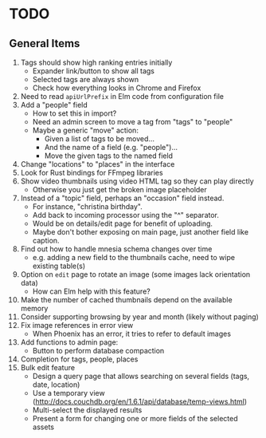 # TODO

## General Items

1. Tags should show high ranking entries initially
    - Expander link/button to show all tags
    - Selected tags are always shown
    - Check how everything looks in Chrome and Firefox
1. Need to read `apiUrlPrefix` in Elm code from configuration file
1. Add a "people" field
    - How to set this in import?
    - Need an admin screen to move a tag from "tags" to "people"
    - Maybe a generic "move" action:
        + Given a list of tags to be moved...
        + And the name of a field (e.g. "people")...
        + Move the given tags to the named field
1. Change "locations" to "places" in the interface
1. Look for Rust bindings for FFmpeg libraries
1. Show video thumbnails using video HTML tag so they can play directly
    - Otherwise you just get the broken image placeholder
1. Instead of a "topic" field, perhaps an "occasion" field instead.
    - For instance, "christina birthday".
    - Add back to incoming processor using the "^" separator.
    - Would be on details/edit page for benefit of uploading.
    - Maybe don't bother exposing on main page, just another field like caption.
1. Find out how to handle mnesia schema changes over time
    - e.g. adding a new field to the thumbnails cache, need to wipe existing table(s)
1. Option on `edit` page to rotate an image (some images lack orientation data)
    - How can Elm help with this feature?
1. Make the number of cached thumbnails depend on the available memory
1. Consider supporting browsing by year and month (likely without paging)
1. Fix image references in error view
    - When Phoenix has an error, it tries to refer to default images
1. Add functions to admin page:
    - Button to perform database compaction
1. Completion for tags, people, places
1. Bulk edit feature
    - Design a query page that allows searching on several fields (tags, date, location)
    - Use a temporary view (http://docs.couchdb.org/en/1.6.1/api/database/temp-views.html)
    - Multi-select the displayed results
    - Present a form for changing one or more fields of the selected assets
